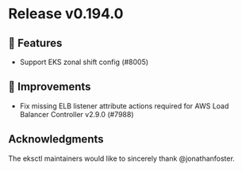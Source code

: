 # Release v0.194.0

## 🚀 Features

- Support EKS zonal shift config (#8005)

## 🎯 Improvements

- Fix missing ELB listener attribute actions required for AWS Load Balancer Controller v2.9.0 (#7988)

## Acknowledgments

The eksctl maintainers would like to sincerely thank @jonathanfoster.

